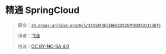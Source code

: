 # 精通 SpringCloud

> 原文：[`zh.annas-archive.org/md5/3341AF3ECE66B2253A7F83A5D112367C`](https://zh.annas-archive.org/md5/3341AF3ECE66B2253A7F83A5D112367C)
> 
> 译者：[飞龙](https://github.com/wizardforcel)
> 
> 协议：[CC BY-NC-SA 4.0](http://creativecommons.org/licenses/by-nc-sa/4.0/)
